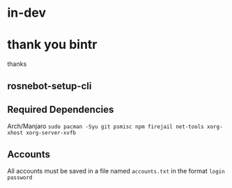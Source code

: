 # in-dev
# thank you bintr
thanks
## rosnebot-setup-cli


## Required Dependencies
Arch/Manjaro
`sudo pacman -Syu git psmisc npm firejail net-tools xorg-xhost xorg-server-xvfb`

## Accounts
All accounts must be saved in a file named `accounts.txt` in the format `login password`
